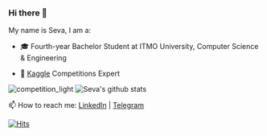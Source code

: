 ### Hi there 👋

My name is Seva, I am a:

- 🎓 Fourth-year Bachelor Student at ITMO University, Computer Science & Engineering
<!-- - 👨‍💻 Second-year Student at [@cscenter](https://github.com/cscenter), Data Science & Software Engineering -->
<!-- - 🔭 Intern at Yandex -->
- 🏅 [Kaggle](https://www.kaggle.com/sevakon) Competitions Expert

![competition_light](https://road-to-kaggle-grandmaster.vercel.app/api/badges/sevakon/competition/light)
![Seva's github stats](https://github-readme-stats.vercel.app/api?username=sevakon&show_icons=true&hide_border=true)

<!-- 📫 How to reach me: [LinkedIn](https://www.linkedin.com/in/sevakon) | [Telegram](https://t.me/sevakon) -->
<!-- - ⚡ CV: [click](https://drive.google.com/file/d/1_hJHHMCfYR5pD2g368_fOHL0Yfa_utVV/view) -->

📫 How to reach me: [LinkedIn](https://www.linkedin.com/in/sevakon) | [Telegram](https://t.me/sevakon)

[![Hits](https://hits.seeyoufarm.com/api/count/incr/badge.svg?url=https%3A%2F%2Fgithub.com%2Fsevakon)](https://hits.seeyoufarm.com)
<!--
[Seva's github stats](https://github-readme-stats.vercel.app/api?username=sevakon&theme=default&show_icons=true&count_private=true)
**sevakon/sevakon** is a ✨ _special_ ✨ repository because its `README.md` (this file) appears on your GitHub profile.

Here are some ideas to get you started:

- 🔭 I’m currently working on ...
- 🌱 I’m currently learning ...
- 👯 I’m looking to collaborate on ...
- 🤔 I’m looking for help with ...
- 💬 Ask me about ...
- 📫 How to reach me: ...
- 😄 Pronouns: ...
- ⚡ Fun fact: ...
-->
